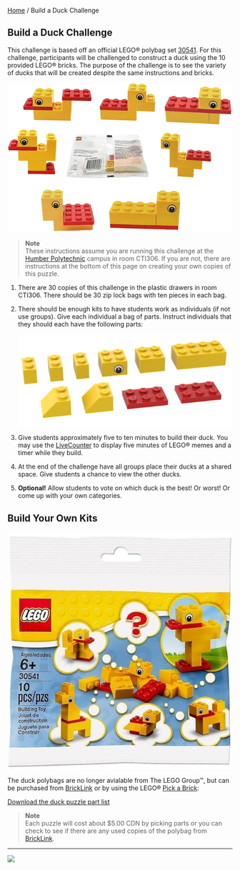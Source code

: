 [Home](/) / Build a Duck Challenge

<style>@import url("//readme.codeadam.ca/readme.css");</style>

## Build a Duck Challenge

This challenge is based off an official LEGO&reg; polybag set [30541](https://www.lego.com/en-ca/product/animal-free-builds-make-it-yours-30541). For this challenge, participants will be challenged to construct a duck using the 10 provided LEGO&reg; bricks. The purpose of the challenge is to see the variety of ducks that will be created despite the same instructions and bricks.

![Cube Banner](/images/duck/duck-examples.png)

> **Note**  
> These instructions assume you are running this challenge at the [Humber Polytechnic](https://humber.ca/) campus in room CTI306. If you are not, there are instructions at the bottom of this page on creating your own copies of this puzzle.

1. There are 30 copies of this challenge in the plastic drawers in room CTI306. There should be 30 zip lock bags with ten pieces in each bag. 

2. There should be enough kits to have students work as individuals (if not use groups). Give each individual a bag of parts. Instruct individuals that they should each have the following parts:

    ![Duck Part List](/images/duck/duck-parts.png)

3. Give students approximately five to ten minutes to build their duck. You may use the [LiveCounter](https://pages.codeadam.ca/livecounter/) to display five minutes of LEGO&reg; memes and a timer while they build.

4. At the end of the challenge have all groups place their ducks at a shared space. Give students a chance to view the other ducks.

5. **Optional!** Allow students to vote on which duck is the best! Or worst! Or come up with your own categories.

## Build Your Own Kits

![LEGO&reg; Poplybag 30541](/images/duck/duck-polybag.png)

The duck polybags are no longer avialable from The LEGO Group&trade;, but can be purchased from [BrickLink](https://www.bricklink.com/v2/catalog/catalogitem.page?S=30541-1) or by using the LEGO&reg; [Pick a Brick](https://www.lego.com/en-ca/pick-and-build/):

[Download the duck puzzle part list](/partlist/duck-partlist.csv)

> **Note**  
> Each puzzle will cost about $5.00 CDN by picking parts or you can check to see if there are any used copies of the polybag from [BrickLink](https://www.bricklink.com/v2/catalog/catalogitem.page?S=30541-1).

---

<a href="https://codeadam.ca">
<img src="https://cdn.codeadam.ca/images@1.0.0/codeadam-logo-coloured-horizontal.png" width="100">
</a>
